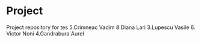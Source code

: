 # Project
Project repository for tes
5.Crimneac Vadim
8.Diana Lari
3.Lupescu Vasile
6. Victor Noni
4.Gandrabura Aurel

